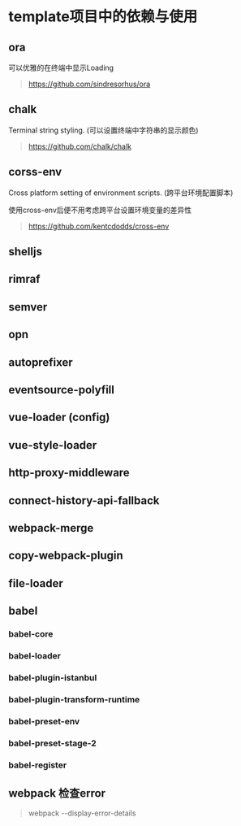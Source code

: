 # template项目中的依赖与使用

## ora

可以优雅的在终端中显示Loading

> https://github.com/sindresorhus/ora

## chalk

Terminal string styling. (可以设置终端中字符串的显示颜色)

> https://github.com/chalk/chalk

## corss-env

Cross platform setting of environment scripts. (跨平台环境配置脚本)

使用cross-env后便不用考虑跨平台设置环境变量的差异性

> https://github.com/kentcdodds/cross-env

## shelljs


## rimraf


## semver


## opn


## autoprefixer


## eventsource-polyfill


## vue-loader (config)


## vue-style-loader


## http-proxy-middleware


## connect-history-api-fallback


## webpack-merge


## copy-webpack-plugin


## file-loader


## babel

### babel-core

### babel-loader

### babel-plugin-istanbul

### babel-plugin-transform-runtime

### babel-preset-env

### babel-preset-stage-2

### babel-register


## webpack 检查error

> webpack --display-error-details
